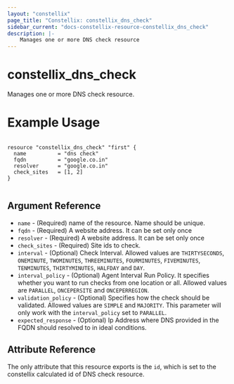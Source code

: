 ```yaml
---
layout: "constellix"
page_title: "Constellix: constellix_dns_check"
sidebar_current: "docs-constellix-resource-constellix_dns_check"
description: |-
    Manages one or more DNS check resource
---
```

# constellix_dns_check #
Manages one or more DNS check resource.

# Example Usage #
```hcl
        
resource "constellix_dns_check" "first" {
  name          = "dns check"
  fqdn          = "google.co.in"
  resolver      = "google.co.in"
  check_sites   = [1, 2]
}


```

## Argument Reference ##
* `name` - (Required) name of the resource. Name should be unique.
* `fqdn` - (Required) A website address. It can be set only once
* `resolver` - (Required) A website address. It can be set only once
* `check_sites` - (Required) Site ids to check.
* `interval` - (Optional) Check Interval. Allowed values are `THIRTYSECONDS`, `ONEMINUTE`, `TWOMINUTES`, `THREEMINUTES`, `FOURMINUTES`, `FIVEMINUTES`, `TENMINUTES`, `THIRTYMINUTES`, `HALFDAY` and `DAY`.
* `interval_policy` - (Optional) Agent Interval Run Policy. It specifies whether you want to run checks from one location or all. Allowed values are `PARALLEL`, `ONCEPERSITE` and `ONCEPERREGION`.
* `validation_policy` - (Optional) Specifies how the check should be validated. Allowed values are `SIMPLE` and `MAJORITY`. This parameter will only work with the `interval_policy` set to `PARALLEL`.
* `expected_response` - (Optional) Ip Address where DNS provided in the FQDN should resolved to in ideal conditions.

## Attribute Reference ##
The only attribute that this resource exports is the `id`, which is set to the constellix calculated id of DNS check resource.

